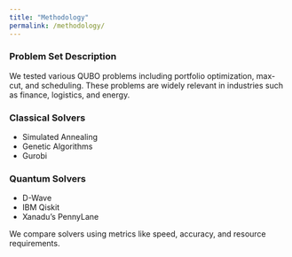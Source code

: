 ```yaml
---
title: "Methodology"
permalink: /methodology/
---
```


### Problem Set Description
We tested various QUBO problems including portfolio optimization, max-cut, and scheduling. These problems are widely relevant in industries such as finance, logistics, and energy.

### Classical Solvers
- Simulated Annealing
- Genetic Algorithms
- Gurobi

### Quantum Solvers
- D-Wave
- IBM Qiskit
- Xanadu’s PennyLane

We compare solvers using metrics like speed, accuracy, and resource requirements.
